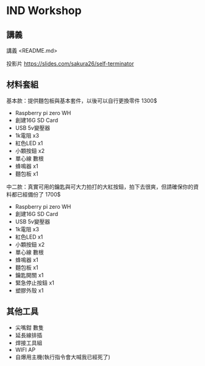 IND Workshop
=====

## 講義

講義 <README.md>

投影片 <https://slides.com/sakura26/self-terminator>

## 材料套組

基本款：提供麵包板與基本套件，以後可以自行更換零件 1300$

* Raspberry pi zero WH
* 創建16G SD Card 
* USB 5v變壓器
* 1k電阻 x3 
* 紅色LED x1
* 小顆按鈕 x2
* 單心線 數根
* 蜂鳴器 x1
* 麵包板 x1

中二款：真實可用的鑰匙與可大力拍打的大紅按鈕，拍下去很爽，但請確保你的資料都已經備份了 1700$

* Raspberry pi zero WH
* 創建16G SD Card 
* USB 5v變壓器
* 1k電阻 x3 
* 紅色LED x1
* 小顆按鈕 x2
* 單心線 數根
* 蜂鳴器 x1
* 麵包板 x1
* 鑰匙開關 x1
* 緊急停止按鈕 x1
* 塑膠外殼 x1


## 其他工具

* 尖嘴鉗 數隻
* 延長線排插 
* 焊接工具組
* WIFI AP
* 自爆用主機(執行指令會大喊我已經死了)